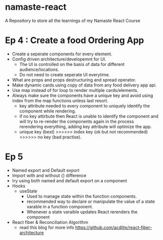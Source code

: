 # namaste-react

A Repository to store all the learnings of my Namaste React Course

# Ep 4 : Create a food Ordering App

- Create a seperate components for every element.
- Config driven architecture/developemnt for UI.
    - The UI is controlled on the basis of data for different audience/locations.
    - Do not need to create seperate UI everytime.
- What are props and props destructuring and spread operator.
- Make dynamic cards using copy of data from any food delivery app api.
- Use map instead of for loop to render multiple cards/elements.
- Always make sure the components have a unique key and avoid using index from the map functions unless last resort.
    - key attribute needed to every component to uniquely identify the component while rendering.
    - if no key attirbute then React is unable to identify the component and will try to re-render the components again in the process rerendering everything, adding key attribute will optimize the app.
    - unique key (best) >>>>>> index key (ok but not recommended) >>>>>> no key (bad practise).

# Ep 5
- Named export and Default export
- Import with and without {} difference
- try using both named and default export on a component
- Hooks
    -  useState
        - Used to manage state within the function components.
        - recommended way to declare or manipulate the value of a state varable in a function component.
        - Whenever a state varaible updates React rerenders the component
- React fiber & Reconciliation Algorithm 
    - read this blog for more info https://github.com/acdlite/react-fiber-architecture
